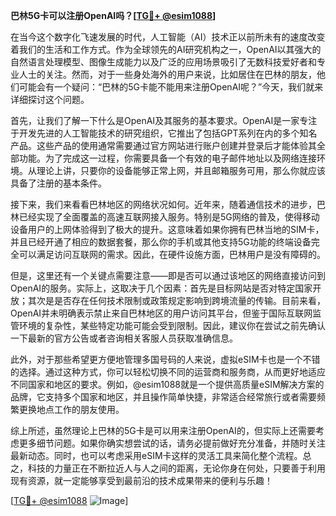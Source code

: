 **巴林5G卡可以注册OpenAI吗？[[TG💪+ @esim1088](https://t.me/s/esim1088)]**

在当今这个数字化飞速发展的时代，人工智能（AI）技术正以前所未有的速度改变着我们的生活和工作方式。作为全球领先的AI研究机构之一，OpenAI以其强大的自然语言处理模型、图像生成能力以及广泛的应用场景吸引了无数科技爱好者和专业人士的关注。然而，对于一些身处海外的用户来说，比如居住在巴林的朋友，他们可能会有一个疑问：“巴林的5G卡能不能用来注册OpenAI呢？”今天，我们就来详细探讨这个问题。

首先，让我们了解一下什么是OpenAI及其服务的基本要求。OpenAI是一家专注于开发先进的人工智能技术的研究组织，它推出了包括GPT系列在内的多个知名产品。这些产品的使用通常需要通过官方网站进行账户创建并登录后才能体验其全部功能。为了完成这一过程，你需要具备一个有效的电子邮件地址以及网络连接环境。从理论上讲，只要你的设备能够正常上网，并且邮箱服务可用，那么你就应该具备了注册的基本条件。

接下来，我们来看看巴林地区的网络状况如何。近年来，随着通信技术的进步，巴林已经实现了全面覆盖的高速互联网接入服务。特别是5G网络的普及，使得移动设备用户的上网体验得到了极大的提升。这意味着如果你拥有巴林当地的SIM卡，并且已经开通了相应的数据套餐，那么你的手机或其他支持5G功能的终端设备完全可以满足访问互联网的需求。因此，在硬件设施方面，巴林用户是没有障碍的。

但是，这里还有一个关键点需要注意——即是否可以通过该地区的网络直接访问到OpenAI的服务。实际上，这取决于几个因素：首先是目标网站是否对特定国家开放；其次是是否存在任何技术限制或政策规定影响到跨境流量的传输。目前来看，OpenAI并未明确表示禁止来自巴林地区的用户访问其平台，但鉴于国际互联网监管环境的复杂性，某些特定功能可能会受到限制。因此，建议你在尝试之前先确认一下最新的官方公告或者咨询相关客服人员获取准确信息。

此外，对于那些希望更方便地管理多国号码的人来说，虚拟eSIM卡也是一个不错的选择。通过这种方式，你可以轻松切换不同的运营商和服务商，从而更好地适应不同国家和地区的要求。例如，@esim1088就是一个提供高质量eSIM解决方案的品牌，它支持多个国家和地区，并且操作简单快捷，非常适合经常旅行或者需要频繁更换地点工作的朋友使用。

综上所述，虽然理论上巴林的5G卡是可以用来注册OpenAI的，但实际上还需要考虑更多细节问题。如果你确实想尝试的话，请务必提前做好充分准备，并随时关注最新动态。同时，也可以考虑采用eSIM卡这样的灵活工具来简化整个流程。总之，科技的力量正在不断拉近人与人之间的距离，无论你身在何处，只要善于利用现有资源，就一定能够享受到最前沿的技术成果带来的便利与乐趣！

[[TG💪+ @esim1088](https://t.me/s/esim1088) ![Image](https://i.postimg.cc/4NQfJmqS/Snipaste-2025-05-13-00-14-12.png)]